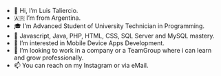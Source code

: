 - 👋 Hi, I’m Luis Taliercio.
- 🇦🇷 I’m from Argentina.
- 🎓 I’m Advanced Student of University Technician in Programming.
- 🌱 Javascript, Java, PHP, HTML, CSS, SQL Server and MySQL mastery.
- 👀 I’m interested in Mobile Device Apps Development.
- 💞️ I’m looking to work in a company or a TeamGroup where i can learn and grow professionally.
- 📫 You can reach on my Instagram or via eMail.

<!---
LuisTali/LuisTali is a ✨ special ✨ repository because its `README.md` (this file) appears on your GitHub profile.
You can click the Preview link to take a look at your changes.
--->

